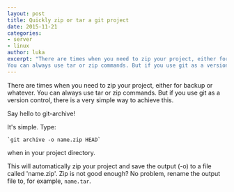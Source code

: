 ```yaml
---
layout: post
title: Quickly zip or tar a git project
date: 2015-11-21
categories:
- server
- linux
author: luka
excerpt: "There are times when you need to zip your project, either for backup or whatever.
You can always use tar or zip commands. But if you use git as a version control, there is a very simple way to achieve this."
---
```


There are times when you need to zip your project, either for backup or whatever.
You can always use tar or zip commands. But if you use git as a version control, there is a very simple way to achieve this.

Say hello to git-archive!

It's simple. Type:

    `git archive -o name.zip HEAD`


when in your project directory.

This will automatically zip your project and save the output (-o) to a file called 'name.zip'.
Zip is not good enough? No problem, rename the output file to, for example, `name.tar`.
